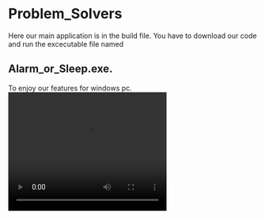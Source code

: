 # Problem_Solvers
Here our main application is in the build file. You have to download our code and run the excecutable file named 
## Alarm_or_Sleep.exe. 
To enjoy our features for windows pc.
<video width="320" height="240" autoplay loop>
  <source src="https://www.youtube.com/watch?v=-kWpJud92sw" type="video/mp4" /></video>
